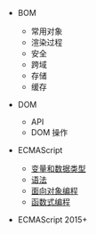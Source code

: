 + <p>BOM</p>

  + 常用对象
  + 渲染过程
  + 安全
  + 跨域
  + 存储
  + 缓存

+ <p>DOM</p>

  + API
  + DOM 操作

+ <p>ECMAScript</p>

  + [变量和数据类型](docs/deep/javascript/es-base/data-type.md)
  + [语法](docs/deep/javascript/es-base/syntax.md)
  + [面向对象编程](docs/deep/javascript/es-base/oop.md)
  + [函数式编程](docs/deep/javascript/es-base/fp.md)

+ <p>ECMAScript 2015+</p>